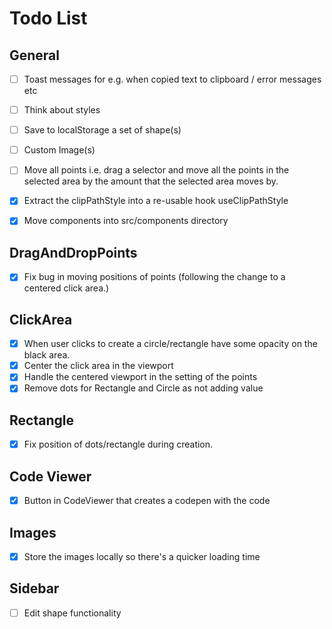 # Todo List

## General

- [ ] Toast messages for e.g. when copied text to clipboard / error messages etc
- [ ] Think about styles
- [ ] Save to localStorage a set of shape(s)
- [ ] Custom Image(s)
- [ ] Move all points i.e. drag a selector and move all the points in the selected area by the amount that the selected area moves by.

- [x] Extract the clipPathStyle into a re-usable hook useClipPathStyle
- [x] Move components into src/components directory

## DragAndDropPoints

- [x] Fix bug in moving positions of points (following the change to a centered click area.)

## ClickArea

- [x] When user clicks to create a circle/rectangle have some opacity on the black area.
- [x] Center the click area in the viewport
- [x] Handle the centered viewport in the setting of the points
- [x] Remove dots for Rectangle and Circle as not adding value

## Rectangle

- [x] Fix position of dots/rectangle during creation.

## Code Viewer

- [x] Button in CodeViewer that creates a codepen with the code

## Images

- [x] Store the images locally so there's a quicker loading time

## Sidebar

- [ ] Edit shape functionality

